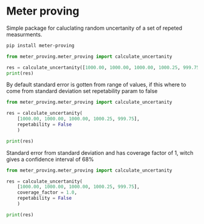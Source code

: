 # Meter proving
Simple package for caluclating random uncertanity of a set of repeted measurments.

```Bash
pip install meter-proving
```


```python
from meter_proving.meter_proving import calculate_uncertanity

res = calculate_uncertanity([1000.00, 1000.00, 1000.00, 1000.25, 999.75])
print(res)
```

By default standard error is gotten from range of values, if this where to come from standard deviation set repetability param to false

```python
from meter_proving.meter_proving import calculate_uncertanity

res = calculate_uncertanity(
    [1000.00, 1000.00, 1000.00, 1000.25, 999.75],
    repetability = False
    )

print(res)
```

Standard error from standard deviation and has coverage factor of 1, witch gives a confidence interval of 68%

```python
from meter_proving.meter_proving import calculate_uncertanity

res = calculate_uncertanity(
    [1000.00, 1000.00, 1000.00, 1000.25, 999.75],
    coverage_factor = 1.0,
    repetability = False
    )

print(res)
```
